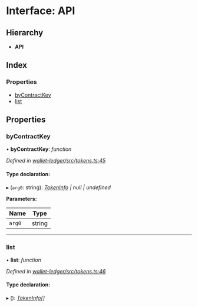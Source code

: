 # Interface: API

## Hierarchy

* **API**

## Index

### Properties

* [byContractKey](_tokens_.api.md#bycontractkey)
* [list](_tokens_.api.md#list)

## Properties

###  byContractKey

• **byContractKey**: *function*

*Defined in [wallet-ledger/src/tokens.ts:45](https://github.com/celo-org/celo-monorepo/blob/master/packages/sdk/wallets/wallet-ledger/src/tokens.ts#L45)*

#### Type declaration:

▸ (`arg0`: string): *[TokenInfo](_tokens_.tokeninfo.md) | null | undefined*

**Parameters:**

Name | Type |
------ | ------ |
`arg0` | string |

___

###  list

• **list**: *function*

*Defined in [wallet-ledger/src/tokens.ts:46](https://github.com/celo-org/celo-monorepo/blob/master/packages/sdk/wallets/wallet-ledger/src/tokens.ts#L46)*

#### Type declaration:

▸ (): *[TokenInfo](_tokens_.tokeninfo.md)[]*
